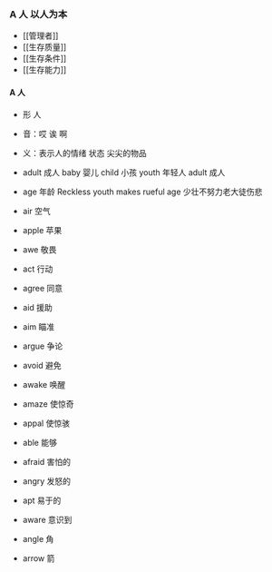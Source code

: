 
### A 人 以人为本

- [[管理者]]
- [[生存质量]]
- [[生存条件]]
- [[生存能力]]


#### A 人
- 形 人
- 音：哎 诶 啊
- 义：表示人的情绪 状态 尖尖的物品 


- adult  成人  baby 婴儿 child 小孩  youth 年轻人  adult 成人
- age 年龄  Reckless youth makes rueful age  少壮不努力老大徒伤悲
- air 空气
- apple 苹果
- awe 敬畏
- act  行动
- agree 同意
- aid  援助
- aim  瞄准
- argue 争论
- avoid  避免
- awake 唤醒
- amaze 使惊奇
- appal 使惊骇
- able 能够
- afraid 害怕的
- angry 发怒的
- apt 易于的
- aware 意识到
- angle 角
- arrow 箭

